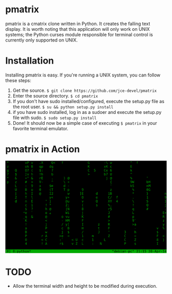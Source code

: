 pmatrix
=======

pmatrix is a cmatrix clone written in Python. It creates the falling text display. It is worth noting that this application will only work on UNIX systems; the Python curses module responsible for terminal control is currently only supported on UNIX.

Installation
============

Installing pmatrix is easy. If you're running a UNIX system, you can follow these steps:

1. Get the source. `$ git clone https://github.com/jce-devel/pmatrix`
2. Enter the source directory. `$ cd pmatrix`
3. If you don't have sudo installed/configured, execute the setup.py file as the root user. `$ su && python setup.py install`
4. if you have sudo installed, log in as a sudoer and execute the setup.py file with sudo. `$ sudo setup.py install`
5. Done! It should now be a simple case of executing `$ pmatrix` in your favorite terminal emulator.

pmatrix in Action
=================

![](images/action.png)

TODO
====

* Allow the terminal width and height to be modified during execution.
